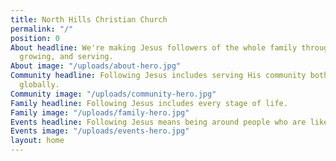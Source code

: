 ```yaml
---
title: North Hills Christian Church
permalink: "/"
position: 0
About headline: We're making Jesus followers of the whole family through connecting,
  growing, and serving.
About image: "/uploads/about-hero.jpg"
Community headline: Following Jesus includes serving His community both locally and
  globally.
Community image: "/uploads/community-hero.jpg"
Family headline: Following Jesus includes every stage of life.
Family image: "/uploads/family-hero.jpg"
Events headline: Following Jesus means being around people who are like Jesus.
Events image: "/uploads/events-hero.jpg"
layout: home
---
```


